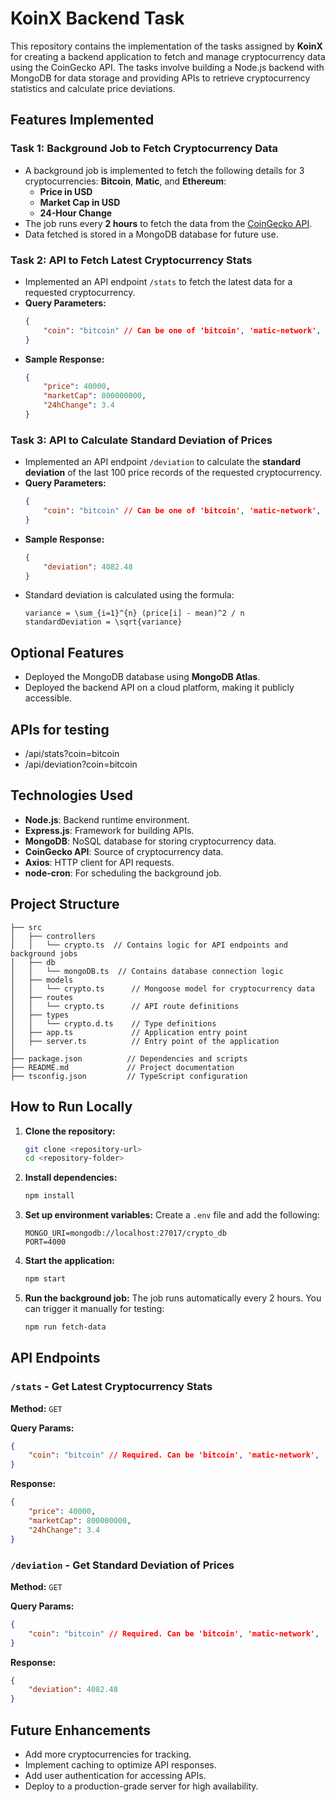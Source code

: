 # KoinX Backend Task

This repository contains the implementation of the tasks assigned by **KoinX** for creating a backend application to fetch and manage cryptocurrency data using the CoinGecko API. The tasks involve building a Node.js backend with MongoDB for data storage and providing APIs to retrieve cryptocurrency statistics and calculate price deviations.

## Features Implemented

### Task 1: Background Job to Fetch Cryptocurrency Data
- A background job is implemented to fetch the following details for 3 cryptocurrencies: **Bitcoin**, **Matic**, and **Ethereum**:
  - **Price in USD**
  - **Market Cap in USD**
  - **24-Hour Change**
- The job runs every **2 hours** to fetch the data from the [CoinGecko API](https://docs.coingecko.com/v3.0.1/reference/introduction).
- Data fetched is stored in a MongoDB database for future use.

### Task 2: API to Fetch Latest Cryptocurrency Stats
- Implemented an API endpoint `/stats` to fetch the latest data for a requested cryptocurrency.
- **Query Parameters:**
  ```json
  {
      "coin": "bitcoin" // Can be one of 'bitcoin', 'matic-network', 'ethereum'
  }
  ```
- **Sample Response:**
  ```json
  {
      "price": 40000,
      "marketCap": 800000000,
      "24hChange": 3.4
  }
  ```

### Task 3: API to Calculate Standard Deviation of Prices
- Implemented an API endpoint `/deviation` to calculate the **standard deviation** of the last 100 price records of the requested cryptocurrency.
- **Query Parameters:**
  ```json
  {
      "coin": "bitcoin" // Can be one of 'bitcoin', 'matic-network', 'ethereum'
  }
  ```
- **Sample Response:**
  ```json
  {
      "deviation": 4082.48
  }
  ```
- Standard deviation is calculated using the formula:
  ```
  variance = \sum_{i=1}^{n} (price[i] - mean)^2 / n
  standardDeviation = \sqrt{variance}
  ```

## Optional Features
- Deployed the MongoDB database using **MongoDB Atlas**.
- Deployed the backend API on a cloud platform, making it publicly accessible. 

## APIs for testing
- /api/stats?coin=bitcoin
- /api/deviation?coin=bitcoin

## Technologies Used
- **Node.js**: Backend runtime environment.
- **Express.js**: Framework for building APIs.
- **MongoDB**: NoSQL database for storing cryptocurrency data.
- **CoinGecko API**: Source of cryptocurrency data.
- **Axios**: HTTP client for API requests.
- **node-cron**: For scheduling the background job.

## Project Structure
```
├── src
│   ├── controllers
│   │   └── crypto.ts  // Contains logic for API endpoints and background jobs
│   ├── db
│   │   └── mongoDB.ts  // Contains database connection logic
│   ├── models
│   │   └── crypto.ts      // Mongoose model for cryptocurrency data
│   ├── routes
│   │   └── crypto.ts      // API route definitions
│   ├── types
│   │   └── crypto.d.ts    // Type definitions
│   ├── app.ts             // Application entry point
│   ├── server.ts          // Entry point of the application
│   
├── package.json          // Dependencies and scripts   
├── README.md             // Project documentation
├── tsconfig.json         // TypeScript configuration

```

## How to Run Locally

1. **Clone the repository:**
   ```bash
   git clone <repository-url>
   cd <repository-folder>
   ```

2. **Install dependencies:**
   ```bash
   npm install
   ```

3. **Set up environment variables:**
   Create a `.env` file and add the following:
   ```env
   MONGO_URI=mongodb://localhost:27017/crypto_db
   PORT=4000
   ```

4. **Start the application:**
   ```bash
   npm start
   ```

5. **Run the background job:**
   The job runs automatically every 2 hours. You can trigger it manually for testing:
   ```bash
   npm run fetch-data
   ```

## API Endpoints

### `/stats` - Get Latest Cryptocurrency Stats
**Method:** `GET`

**Query Params:**
```json
{
    "coin": "bitcoin" // Required. Can be 'bitcoin', 'matic-network', 'ethereum'
}
```

**Response:**
```json
{
    "price": 40000,
    "marketCap": 800000000,
    "24hChange": 3.4
}
```

### `/deviation` - Get Standard Deviation of Prices
**Method:** `GET`

**Query Params:**
```json
{
    "coin": "bitcoin" // Required. Can be 'bitcoin', 'matic-network', 'ethereum'
}
```

**Response:**
```json
{
    "deviation": 4082.48
}
```

## Future Enhancements
- Add more cryptocurrencies for tracking.
- Implement caching to optimize API responses.
- Add user authentication for accessing APIs.
- Deploy to a production-grade server for high availability.

